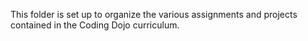 This folder is set up to organize the various assignments and projects contained in the Coding Dojo curriculum.